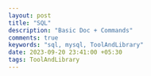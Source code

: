 ```yaml
---
layout: post
title: "SQL"
description: "Basic Doc + Commands"
comments: true
keywords: "sql, mysql, ToolAndLibrary"
date: 2023-09-20 23:41:00 +05:30
tags: ToolAndLibrary 
---
```

